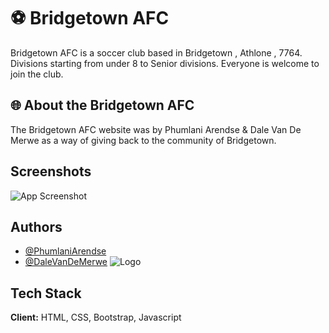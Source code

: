 # ⚽ Bridgetown AFC

Bridgetown AFC is a soccer club based in Bridgetown , Athlone , 7764. Divisions starting from under 8 to Senior divisions. Everyone is welcome to join the club.


## 🌐 About the Bridgetown AFC
The Bridgetown AFC website was by Phumlani Arendse & Dale Van De Merwe as a way of giving back to the community of Bridgetown.
  
## Screenshots

![App Screenshot](https://raw.githubusercontent.com/PhumlaniDev/Image/main/Website.jpg)

  ## Authors

- [@PhumlaniArendse](https://github.com/PhumlaniDev)
- [@DaleVanDeMerwe](https://github.com/AgentDale007)
![Logo](https://dev-to-uploads.s3.amazonaws.com/uploads/articles/th5xamgrr6se0x5ro4g6.png)

    
## Tech Stack

**Client:** HTML, CSS, Bootstrap, Javascript


  